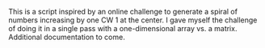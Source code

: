 This is a script inspired by an online challenge to generate a spiral of numbers increasing by one CW 1 at the center.
I gave myself the challenge of doing it in a single pass with a one-dimensional array vs. a matrix. Additional documentation to come.
